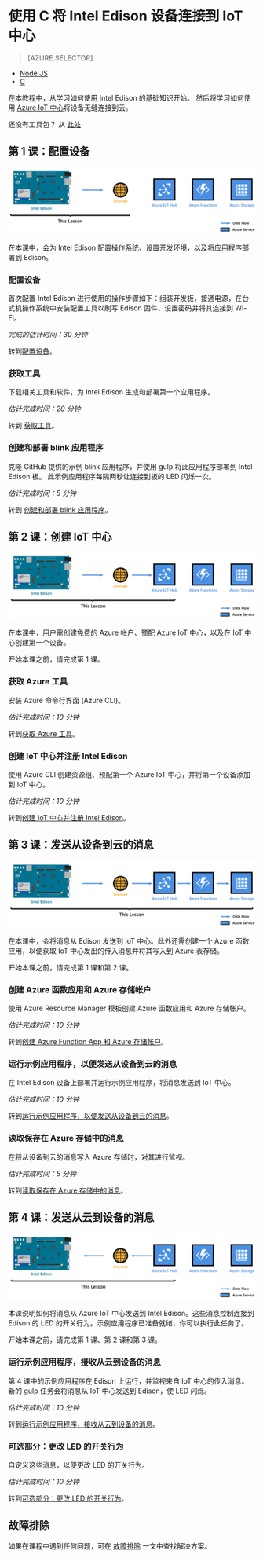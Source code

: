 <properties
    pageTitle="将 Intel Edison (C) 连接到 Azure IoT - 入门 | Azure"
    description="开始使用 Intel Edison，创建 Azure IoT 中心，并将 Edison 连接到 IoT 中心"
    services="iot-hub"
    documentationcenter=""
    author="shizn"
    manager="timtl"
    tags=""
    keywords="intel edison 开发, azure iot 中心, 开始使用物联网, 物联网教程, adafruit 物联网, intel edison arduino, 开始使用 arduino"
    translationtype="Human Translation" />
<tags
    ms.assetid="4885fa2c-c2ee-4253-b37f-ccd55f92b006"
    ms.service="iot-hub"
    ms.devlang="c"
    ms.topic="article"
    ms.tgt_pltfrm="na"
    ms.workload="na"
    ms.date="3/21/2017"
    wacn.date="05/08/2017"
    ms.author="xshi"
    ms.sourcegitcommit="a114d832e9c5320e9a109c9020fcaa2f2fdd43a9"
    ms.openlocfilehash="26b23662b2b34baf4b06fe3ed53d2853461578de"
    ms.lasthandoff="04/14/2017" />

# <a name="connect-your-intel-edison-device-to-your-iot-hub-using-c"></a>使用 C 将 Intel Edison 设备连接到 IoT 中心
>[AZURE.SELECTOR]
- [Node.JS](/documentation/articles/iot-hub-intel-edison-kit-node-get-started/)
- [C](/documentation/articles/iot-hub-intel-edison-kit-c-get-started/)

在本教程中，从学习如何使用 Intel Edison 的基础知识开始。 然后将学习如何使用 [Azure IoT 中心](/documentation/articles/iot-hub-what-is-iot-hub/)将设备无缝连接到云。

还没有工具包？ 从 [此处](/develop/iot/iot-starter-kits)

## <a name="lesson-1-configure-your-device"></a>第 1 课：配置设备
![第 1 课端到端关系图](./media/iot-hub-intel-edison-lessons/e2e-lesson1.png)

在本课中，会为 Intel Edison 配置操作系统、设置开发环境，以及将应用程序部署到 Edison。

### <a name="configure-your-device"></a>配置设备
首次配置 Intel Edison 进行使用的操作步骤如下：组装开发板，接通电源，在台式机操作系统中安装配置工具以刷写 Edison 固件、设置密码并将其连接到 Wi-Fi。  

*完成的估计时间：30 分钟*

转到[配置设备][configure-your-device]。

### <a name="get-the-tools"></a>获取工具
下载相关工具和软件，为 Intel Edison 生成和部署第一个应用程序。

*估计完成时间：20 分钟*

转到 [获取工具][get-the-tools]。

### <a name="create-and-deploy-the-blink-application"></a>创建和部署 blink 应用程序
克隆 GitHub 提供的示例 blink 应用程序，并使用 gulp 将此应用程序部署到 Intel Edison 板。 此示例应用程序每隔两秒让连接到板的 LED 闪烁一次。

*估计完成时间：5 分钟*

转到 [创建和部署 blink 应用程序][create-and-deploy-the-blink-application]。

## <a name="lesson-2-create-your-iot-hub"></a>第 2 课：创建 IoT 中心
![第 2 课端到端关系图](./media/iot-hub-intel-edison-lessons/e2e-lesson2.png)

在本课中，用户需创建免费的 Azure 帐户、预配 Azure IoT 中心，以及在 IoT 中心创建第一个设备。

开始本课之前，请完成第 1 课。

### <a name="get-the-azure-tools"></a>获取 Azure 工具
安装 Azure 命令行界面 (Azure CLI)。

*估计完成时间：10 分钟*

转到[获取 Azure 工具][get-azure-tools]。

### <a name="create-your-iot-hub-and-register-intel-edison"></a>创建 IoT 中心并注册 Intel Edison
使用 Azure CLI 创建资源组、预配第一个 Azure IoT 中心，并将第一个设备添加到 IoT 中心。

*估计完成时间：10 分钟*

转到[创建 IoT 中心并注册 Intel Edison](/documentation/articles/iot-hub-intel-edison-kit-c-lesson2-prepare-azure-iot-hub/)。

## <a name="lesson-3-send-device-to-cloud-messages"></a>第 3 课：发送从设备到云的消息
![第 3 课端到端关系图](./media/iot-hub-intel-edison-lessons/e2e-lesson3.png)


在本课中，会将消息从 Edison 发送到 IoT 中心。此外还需创建一个 Azure 函数应用，以便获取 IoT 中心发出的传入消息并将其写入到 Azure 表存储。

开始本课之前，请完成第 1 课和第 2 课。

### <a name="create-an-azure-function-app-and-azure-storage-account"></a>创建 Azure 函数应用和 Azure 存储帐户
使用 Azure Resource Manager 模板创建 Azure 函数应用和 Azure 存储帐户。

*估计完成时间：10 分钟*

转到[创建 Azure Function App 和 Azure 存储帐户][create-an-azure-function-app-and-azure-storage-account]。

### <a name="run-a-sample-application-to-send-device-to-cloud-messages"></a>运行示例应用程序，以便发送从设备到云的消息
在 Intel Edison 设备上部署并运行示例应用程序，将消息发送到 IoT 中心。

*估计完成时间：10 分钟*

转到[运行示例应用程序，以便发送从设备到云的消息][send-device-to-cloud-messages]。

### <a name="read-messages-persisted-in-azure-storage"></a>读取保存在 Azure 存储中的消息
在将从设备到云的消息写入 Azure 存储时，对其进行监视。

*估计完成时间：5 分钟*

转到[读取保存在 Azure 存储中的消息][read-messages-persisted-in-azure-storage]。

## <a name="lesson-4-send-cloud-to-device-messages"></a>第 4 课：发送从云到设备的消息
![第 4 课端到端关系图](./media/iot-hub-intel-edison-lessons/e2e-lesson4.png)


本课说明如何将消息从 Azure IoT 中心发送到 Intel Edison。这些消息控制连接到 Edison 的 LED 的开关行为。示例应用程序已准备就绪，你可以执行此任务了。

开始本课之前，请完成第 1 课、第 2 课和第 3 课。

### <a name="run-the-sample-application-to-receive-cloud-to-device-messages"></a>运行示例应用程序，接收从云到设备的消息
第 4 课中的示例应用程序在 Edison 上运行，并监视来自 IoT 中心的传入消息。 新的 gulp 任务会将消息从 IoT 中心发送到 Edison，使 LED 闪烁。

*估计完成时间：10 分钟*

转到[运行示例应用程序，接收从云到设备的消息][receive-cloud-to-device-messages]。

### <a name="optional-section-change-the-on-and-off-behavior-of-the-led"></a>可选部分：更改 LED 的开关行为
自定义这些消息，以便更改 LED 的开关行为。

*估计完成时间：10 分钟*

转到[可选部分：更改 LED 的开关行为][change-the-on-and-off-behavior-of-the-led]。

## <a name="troubleshooting"></a>故障排除
如果在课程中遇到任何问题，可在 [故障排除][troubleshooting] 一文中查找解决方案。
<!-- Images and links -->


[configure-your-device]: /documentation/articles/iot-hub-intel-edison-kit-c-lesson1-configure-your-device/
[get-the-tools]: /documentation/articles/iot-hub-intel-edison-kit-c-lesson1-get-the-tools-win32/
[create-and-deploy-the-blink-application]: /documentation/articles/iot-hub-intel-edison-kit-c-lesson1-deploy-blink-app/
[get-azure-tools]: /documentation/articles/iot-hub-intel-edison-kit-c-lesson2-get-azure-tools-win32/
[create-an-azure-function-app-and-azure-storage-account]: /documentation/articles/iot-hub-intel-edison-kit-c-lesson3-deploy-resource-manager-template/
[send-device-to-cloud-messages]: /documentation/articles/iot-hub-intel-edison-kit-c-lesson3-run-azure-blink/
[read-messages-persisted-in-azure-storage]: /documentation/articles/iot-hub-intel-edison-kit-c-lesson3-read-table-storage/
[receive-cloud-to-device-messages]: /documentation/articles/iot-hub-intel-edison-kit-c-lesson4-send-cloud-to-device-messages/
[change-the-on-and-off-behavior-of-the-led]: /documentation/articles/iot-hub-intel-edison-kit-c-lesson4-change-led-behavior/
[troubleshooting]: /documentation/articles/iot-hub-intel-edison-kit-c-troubleshooting/

<!--Update_Description:update wording-->